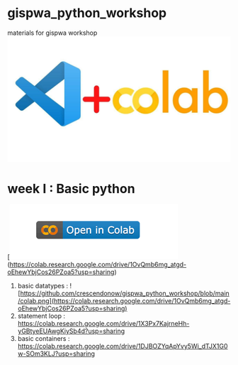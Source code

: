 # gispwa_python_workshop
materials for gispwa workshop
![alt text](https://github.com/crescendonow/gispwa_python_workshop/blob/main/vscode_colab.jpeg)

# week I : Basic python
[![basic datatypes](https://github.com/crescendonow/gispwa_python_workshop/blob/main/colab.png)(https://colab.research.google.com/drive/1OvQmb6mg_atgd-oEhewYbjCos26PZoa5?usp=sharing)
1. basic datatypes : ![https://github.com/crescendonow/gispwa_python_workshop/blob/main/colab.png](https://colab.research.google.com/drive/1OvQmb6mg_atgd-oEhewYbjCos26PZoa5?usp=sharing)
2. statement loop : https://colab.research.google.com/drive/1X3Px7KajrneHh-yGBtyeEUAwgKiySb4d?usp=sharing
3. basic containers : https://colab.research.google.com/drive/1DJBOZYqApYvy5Wi_dTJX1G0w-SOm3KLJ?usp=sharing


